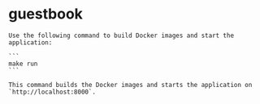 # guestbook

    Use the following command to build Docker images and start the application:

    ```
    make run
    ```

    This command builds the Docker images and starts the application on `http://localhost:8000`.
